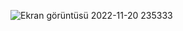 
![Ekran görüntüsü 2022-11-20 235333](https://user-images.githubusercontent.com/65927735/202925620-4b67f774-e66a-431e-86ea-e1364970ff4b.png)
